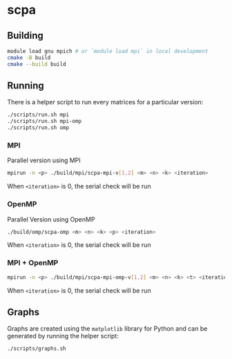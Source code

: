 # scpa

## Building

```bash
module load gnu mpich # or `module load mpi` in local development
cmake -B build
cmake --build build
```

## Running

There is a helper script to run every matrices for a particular version:

```bash
./scripts/run.sh mpi
./scripts/run.sh mpi-omp
./scripts/run.sh omp
```

### MPI

Parallel version using MPI

```bash
mpirun -n <p> ./build/mpi/scpa-mpi-v[1,2] <m> <n> <k> <iteration>
```

When `<iteration>` is 0, the serial check will be run

### OpenMP

Parallel Version using OpenMP

```bash
./build/omp/scpa-omp <m> <n> <k> <p> <iteration>
```

When `<iteration>` is 0, the serial check will be run

### MPI + OpenMP

```bash
mpirun -n <p> ./build/mpi/scpa-mpi-omp-v[1,2] <m> <n> <k> <t> <iteration>
```

When `<iteration>` is 0, the serial check will be run

## Graphs

Graphs are created using the `matplotlib` library for Python and can be
generated by running the helper script:

```bash
./scripts/graphs.sh
```
